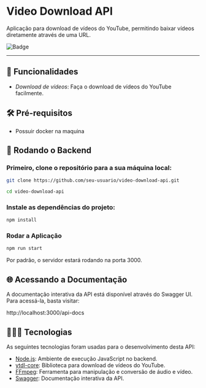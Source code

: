 # Video Download API

Aplicação para download de vídeos do YouTube, permitindo baixar vídeos diretamente através de uma URL.

![Badge](https://img.shields.io/badge/video_download-api-%237159c1?style=for-the-badge&logo=ghost)

___

##  🚀 Funcionalidades

- *Download de vídeos*: Faça o download de vídeos do YouTube facilmente.

## 🛠️ Pré-requisitos
* Possuir docker na maquina

## 🎲 Rodando o Backend

###  Primeiro, clone o repositório para a sua máquina local:

```bash
git clone https://github.com/seu-usuario/video-download-api.git

cd video-download-api
```

### Instale as dependências do projeto:

```bash
npm install
```

### Rodar a Aplicação

 ```bash
npm run start
```

Por padrão, o servidor estará rodando na porta 3000.


## 🌐 Acessando a Documentação

A documentação interativa da API está disponível através do Swagger UI. Para acessá-la, basta visitar:

http://localhost:3000/api-docs

## 👨🏼‍💻 Tecnologias

As seguintes tecnologias foram usadas para o desenvolvimento desta API:

- [Node.js](https://nodejs.org/docs/latest/api/): Ambiente de execução JavaScript no backend.
- [ytdl-core](https://github.com/distubejs/ytdl-core): Biblioteca para download de vídeos do YouTube.
- [FFmpeg](https://ffmpeg.org/ffmpeg.html): Ferramenta para manipulação e conversão de áudio e vídeo.
- [Swagger](https://swagger.io/docs/): Documentação interativa da API.


